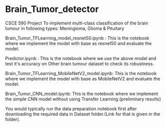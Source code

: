 # Brain_Tumor_detector
CSCE 590 Project 
To implement multi-class classification of the brain tumour in following types: Meningioma, Glioma & Pituitary

Brain_Tumor_TFLearning_model_resnet50.ipynb : This is the notebook where we implement the model with base as resnet50 and evaluate the model. 

Predictor.ipynb : This is the notebook where we use the above model and test it's accuracy on Other brain tumour dataset to check its robustness.

Brain_Tumor_TFLearning_MobileNetV2_model.ipynb:  This is the notebook where we implement the model with base as MobileNetV2 and evaluate the model.

Brain_Tumor_CNN_model.ipynb: This is the notebook where we implement the simple CNN model without using Transfer Learning.{preliminary results}

You would typically run the data preparation notebook first after downloading the required data in Dataset folder.(Link for that is given in the folder).
